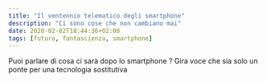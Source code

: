 ```yaml
---
title: "Il ventennio telematico degli smartphone"
description: "Ci sono cose che non cambiano mai"
date: 2020-02-02T18:44:36+02:00
tags: [futuro, fantascienza, smartphone]
---
```


Puoi parlare di cosa ci sarà dopo lo smartphone ? Gira voce che sia solo un ponte per una tecnologia sostitutiva
